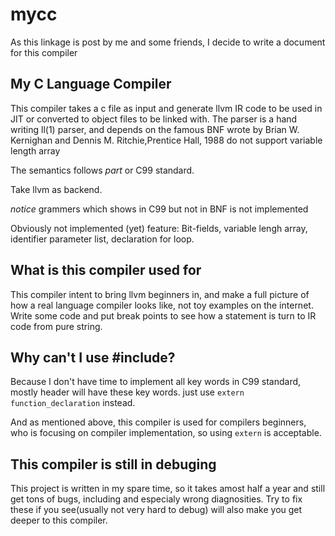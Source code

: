 # mycc

As this linkage is post by me and some friends, I decide to write a document for this compiler

## My C Language Compiler

This compiler takes a c file as input and generate llvm IR code to be used in JIT or converted to object files to be linked with.
The parser is a hand writing ll(1) parser, and depends on the famous  BNF wrote by Brian W. Kernighan and Dennis M. Ritchie,Prentice Hall, 1988 do not support variable length array

The semantics follows *part* or C99 standard.

Take llvm as backend.

*notice* grammers which shows in C99 but not in BNF is not implemented

Obviously not implemented (yet) feature: Bit-fields, variable lengh array, identifier parameter list, declaration for loop.

## What is this compiler used for

This compiler intent to bring llvm beginners in, and make a full picture of how a real language compiler looks like, not toy examples on the internet. Write some code and put break points to see how a statement is turn to IR code from pure string.

## Why can't I use #include?

Because I don't have time to implement all key words in C99 standard, mostly header will have these key words. just use `extern function_declaration` instead.

And as mentioned above, this compiler is used for compilers beginners, who is focusing on compiler implementation, so using `extern` is acceptable.

## This compiler is still in debuging

This project is written in my spare time, so it takes amost half a year and still get tons of bugs, including and especialy wrong 
diagnosities. Try to fix these if you see(usually not very hard to debug) will also make you get deeper to this compiler. 
